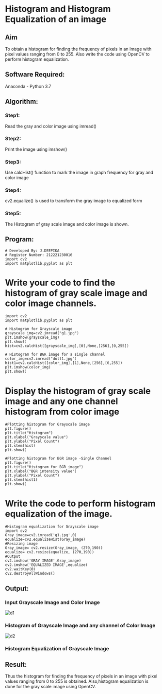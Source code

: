 # Histogram and Histogram Equalization of an image
## Aim
To obtain a histogram for finding the frequency of pixels in an Image with pixel values ranging from 0 to 255. Also write the code using OpenCV to perform histogram equalization.

## Software Required:
Anaconda - Python 3.7

## Algorithm:
### Step1:
Read the gray and color image using imread()

### Step2:
Print the image using imshow()

### Step3:
Use calcHist() function to mark the image in graph frequency for gray and color image

### Step4:
cv2.equalize() is used to transform the gray image to equalized form

### Step5:
The Histogram of gray scale image and color image is shown.

## Program:
```
# Developed By: J.DEEPIKA
# Register Number: 212221230016
import cv2
import matplotlib.pyplot as plt
```

# Write your code to find the histogram of gray scale image and color image channels.
```
import cv2
import matplotlib.pyplot as plt

# Histogram for Grayscale image
grayscale_img=cv2.imread("g1.jpg")
plt.imshow(grayscale_img)
plt.show()
hist=cv2.calcHist([grayscale_img],[0],None,[256],[0,255])

# Histogram for BGR image for a single channel
color_img=cv2.imread("doll1.jpg")
hist1=cv2.calcHist([color_img],[1],None,[256],[0,255])
plt.imshow(color_img)
plt.show()
```




# Display the histogram of gray scale image and any one channel histogram from color image
```
#Plotting histogram for Grayscale image
plt.figure()
plt.title("Histogram")
plt.xlabel("Grayscale value")
plt.ylabel("Pixel Count")
plt.stem(hist)
plt.show()

#Plotting histogram for BGR image -Single Channel
plt.figure()
plt.title("Histogram for BGR image")
plt.xlabel("BGR intensity value")
plt.ylabel("Pixel Count")
plt.stem(hist1)
plt.show()
```




# Write the code to perform histogram equalization of the image. 
```
#Histogram equalization for Grayscale image
import cv2
Gray_image=cv2.imread('g1.jpg',0)
equalize=cv2.equalizeHist(Gray_image)
#Resizing image 
Gray_image= cv2.resize(Gray_image, (270,190))
equalize= cv2.resize(equalize, (270,190))
#Output
cv2.imshow('GRAY IMAGE',Gray_image)
cv2.imshow('EQUALIZED IMAGE',equalize)
cv2.waitKey(0)
cv2.destroyAllWindows()

```
## Output:
### Input Grayscale Image and Color Image
![d1](https://user-images.githubusercontent.com/94747031/230155832-4afd45bf-74f3-4039-a7de-d360403f2fbc.png)


### Histogram of Grayscale Image and any channel of Color Image
![d2](https://user-images.githubusercontent.com/94747031/230155873-99282e75-c0d3-410d-b62c-5b0bc9daf33e.png)


### Histogram Equalization of Grayscale Image


## Result: 
Thus the histogram for finding the frequency of pixels in an image with pixel values ranging from 0 to 255 is obtained. Also,histogram equalization is done for the gray scale image using OpenCV.

